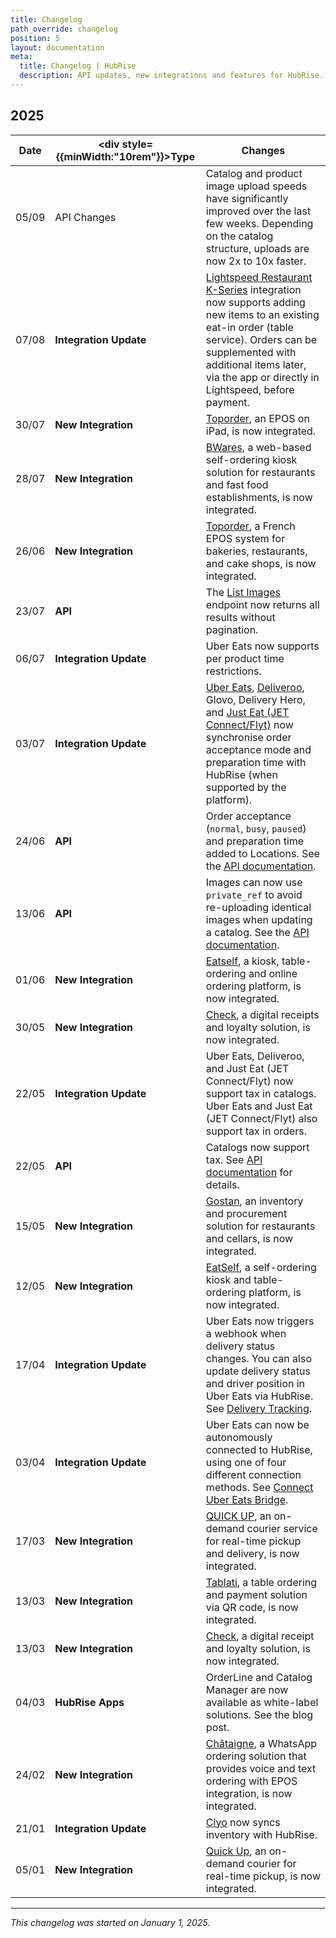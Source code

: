 ```yaml
---
title: Changelog
path_override: changelog
position: 5
layout: documentation
meta:
  title: Changelog | HubRise
  description: API updates, new integrations and features for HubRise. Stay up to date with the latest changes.
---
```


## 2025

| Date  | <div style={{minWidth:"10rem"}}>Type</div> | Changes                                                                                                                                                                                                                                                                                                                                                                                                          |
| ----- | ------------------------------------------ | ---------------------------------------------------------------------------------------------------------------------------------------------------------------------------------------------------------------------------------------------------------------------------------------------------------------------------------------------------------------------------------------------------------------- |
| 05/09 | API Changes                                | Catalog and product image upload speeds have significantly improved over the last few weeks. Depending on the catalog structure, uploads are now 2x to 10x faster.                                                                                                                                                                                                                                               |
| 07/08 | **Integration Update**                     | [Lightspeed Restaurant K-Series](/apps/lightspeed-restaurant/push-orders) integration now supports adding new items to an existing eat-in order (table service). Orders can be supplemented with additional items later, via the app or directly in Lightspeed, before payment.                                                                                                                                  |
| 30/07 | **New Integration**                        | [Toporder](/apps/toporder/overview), an EPOS on iPad, is now integrated.                                                                                                                                                                                                                                                                                                                                         |
| 28/07 | **New Integration**                        | [BWares](/apps/bwares/overview), a web-based self-ordering kiosk solution for restaurants and fast food establishments, is now integrated.                                                                                                                                                                                                                                                                       |
| 26/06 | **New Integration**                        | [Toporder](/apps/toporder/overview), a French EPOS system for bakeries, restaurants, and cake shops, is now integrated.                                                                                                                                                                                                                                                                                          |
| 23/07 | **API**                                    | The [List Images](/developers/api/catalogs#list-images) endpoint now returns all results without pagination.                                                                                                                                                                                                                                                                                                     |
| 06/07 | **Integration Update**                     | Uber Eats now supports per product time restrictions.                                                                                                                                                                                                                                                                                                                                                            |
| 03/07 | **Integration Update**                     | [Uber Eats](/apps/uber-eats/receive-orders#pause-and-preparation-time), [Deliveroo](/apps/deliveroo/receive-orders#pause-and-preparation-time), <Link href="/apps/glovo/receive-orders#pause">Glovo</Link>, Delivery Hero, and [Just Eat (JET Connect/Flyt)](/apps/just-eat-flyt/receive-orders#pause) now synchronise order acceptance mode and preparation time with HubRise (when supported by the platform). |
| 24/06 | **API**                                    | Order acceptance (`normal`, `busy`, `paused`) and preparation time added to Locations. See the [API documentation](/developers/api/accounts#order-acceptance).                                                                                                                                                                                                                                                   |
| 13/06 | **API**                                    | Images can now use `private_ref` to avoid re-uploading identical images when updating a catalog. See the [API documentation](/developers/api/catalogs#images).                                                                                                                                                                                                                                                   |
| 01/06 | **New Integration**                        | [Eatself](/apps/eatself/overview), a kiosk, table-ordering and online ordering platform, is now integrated.                                                                                                                                                                                                                                                                                                      |
| 30/05 | **New Integration**                        | [Check](/apps/check/overview), a digital receipts and loyalty solution, is now integrated.                                                                                                                                                                                                                                                                                                                       |
| 22/05 | **Integration Update**                     | Uber Eats, Deliveroo, and Just Eat (JET Connect/Flyt) now support tax in catalogs. Uber Eats and Just Eat (JET Connect/Flyt) also support tax in orders.                                                                                                                                                                                                                                                         |
| 22/05 | **API**                                    | Catalogs now support tax. See [API documentation](/developers/api/catalogs#product-tax-rates) for details.                                                                                                                                                                                                                                                                                                       |
| 15/05 | **New Integration**                        | [Gostan](/apps/gostan/overview), an inventory and procurement solution for restaurants and cellars, is now integrated.                                                                                                                                                                                                                                                                                           |
| 12/05 | **New Integration**                        | [EatSelf](/apps/eatself/overview), a self-ordering kiosk and table-ordering platform, is now integrated.                                                                                                                                                                                                                                                                                                         |
| 17/04 | **Integration Update**                     | Uber Eats now triggers a webhook when delivery status changes. You can also update delivery status and driver position in Uber Eats via HubRise. See [Delivery Tracking](/apps/uber-eats/receive-orders#delivery-tracking).                                                                                                                                                                                      |
| 03/04 | **Integration Update**                     | Uber Eats can now be autonomously connected to HubRise, using one of four different connection methods. See [Connect Uber Eats Bridge](/apps/uber-eats/connect-hubrise#connect-uber-eats-bridge).                                                                                                                                                                                                                |
| 17/03 | **New Integration**                        | [QUICK UP](/apps/quick-up/overview), an on-demand courier service for real-time pickup and delivery, is now integrated.                                                                                                                                                                                                                                                                                          |
| 13/03 | **New Integration**                        | [Tablati](/apps/tablati/overview), a table ordering and payment solution via QR code, is now integrated.                                                                                                                                                                                                                                                                                                         |
| 13/03 | **New Integration**                        | [Check](/apps/check/overview), a digital receipt and loyalty solution, is now integrated.                                                                                                                                                                                                                                                                                                                        |
| 04/03 | **HubRise Apps**                           | OrderLine and Catalog Manager are now available as white-label solutions. See the <Link href="/blog/white-label">blog post</Link>.                                                                                                                                                                                                                                                                               |
| 24/02 | **New Integration**                        | [Châtaigne](/apps/chataigne/overview), a WhatsApp ordering solution that provides voice and text ordering with EPOS integration, is now integrated.                                                                                                                                                                                                                                                              |
| 21/01 | **Integration Update**                     | [Clyo](/apps/clyo/overview) now syncs inventory with HubRise.                                                                                                                                                                                                                                                                                                                                                    |
| 05/01 | **New Integration**                        | [Quick Up](/apps/quick-up/overview), an on-demand courier for real-time pickup, is now integrated.                                                                                                                                                                                                                                                                                                               |

---

_This changelog was started on January 1, 2025._
